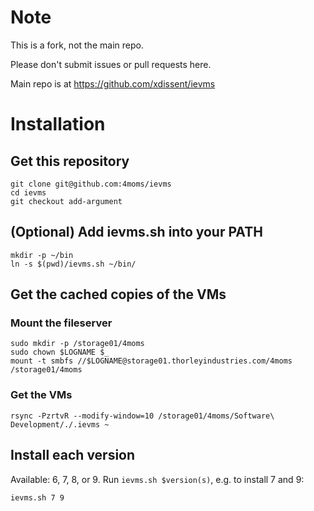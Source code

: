 # Note

This is a fork, not the main repo.

Please don't submit issues or pull requests here.

Main repo is at https://github.com/xdissent/ievms

# Installation

## Get this repository

    git clone git@github.com:4moms/ievms
    cd ievms
    git checkout add-argument

## (Optional) Add ievms.sh into your PATH

    mkdir -p ~/bin
    ln -s $(pwd)/ievms.sh ~/bin/

## Get the cached copies of the VMs

### Mount the fileserver

    sudo mkdir -p /storage01/4moms
    sudo chown $LOGNAME $_
    mount -t smbfs //$LOGNAME@storage01.thorleyindustries.com/4moms /storage01/4moms

### Get the VMs

    rsync -PzrtvR --modify-window=10 /storage01/4moms/Software\ Development/./.ievms ~

## Install each version

Available: 6, 7, 8, or 9.  Run `ievms.sh $version(s)`, e.g. to install 7 and 9:

    ievms.sh 7 9
